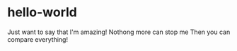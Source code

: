 # hello-world
Just want to say that I'm amazing!
Nothong more can stop me
Then you can compare everything!
